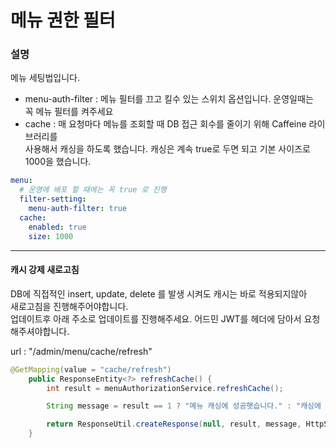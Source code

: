 # 메뉴 권한 필터

### 설명
메뉴 세팅법입니다.

- menu-auth-filter : 메뉴 필터를 끄고 킬수 있는 스위치 옵션입니다. 운영일때는   
  꼭 메뉴 필터를 켜주세요 
- cache : 매 요청마다 메뉴를 조회할 때 DB 접근 회수를 줄이기 위해 Caffeine 라이브러리를   
  사용해서 캐싱을 하도록 했습니다. 캐싱은 계속 true로 두면 되고 기본 사이즈로 1000을 했습니다.

~~~yaml
menu:
  # 운영에 배포 할 때에는 꼭 true 로 진행
  filter-setting:
    menu-auth-filter: true
  cache:
    enabled: true
    size: 1000
~~~


---
#### 캐시 강제 새로고침

DB에 직접적인 insert, update, delete 를 발생 시켜도 캐시는 바로 적용되지않아   
새로고침을 진행해주어야합니다.   
업데이트후 아래 주소로 업데이트를 진행해주세요.
어드민 JWT를 헤더에 담아서 요청해주셔야합니다.

url : "/admin/menu/cache/refresh"

```java
@GetMapping(value = "cache/refresh")
    public ResponseEntity<?> refreshCache() {
        int result = menuAuthorizationService.refreshCache();

        String message = result == 1 ? "메뉴 캐싱에 성공햇습니다." : "캐싱에 실패했습니다.";

        return ResponseUtil.createResponse(null, result, message, HttpStatus.OK);
    }

```
